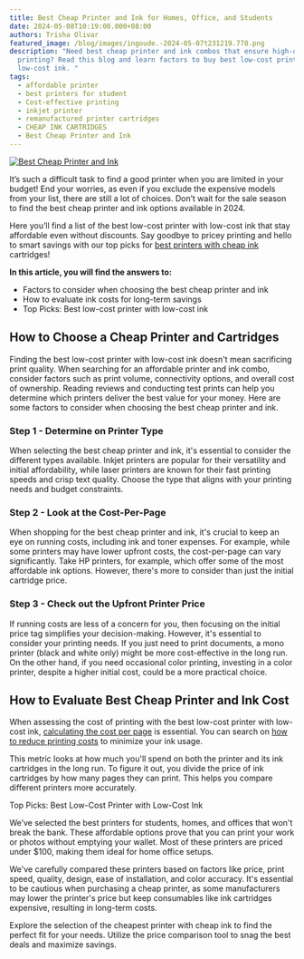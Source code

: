 ```yaml
---
title: Best Cheap Printer and Ink for Homes, Office, and Students
date: 2024-05-08T10:19:00.000+08:00
authors: Trisha Olivar
featured_image: /blog/images/ingoude.-2024-05-07t231219.778.png
description: "Need best cheap printer and ink combos that ensure high-quality
  printing? Read this blog and learn factors to buy best low-cost printer with
  low-cost ink. "
tags:
  - affordable printer
  - best printers for student
  - Cost-effective printing
  - inkjet printer
  - remanufactured printer cartridges
  - CHEAP INK CARTRIDGES
  - Best Cheap Printer and Ink
---
```

[![Best Cheap Printer and Ink](/blog/images/ingoude.-2024-05-07t231219.778.png "Best Cheap Printer and Ink for Homes, Office, and Students Use")](/blog/images/ingoude.-2024-05-07t231219.778.png)

It’s such a difficult task to find a good printer when you are limited in your budget! End your worries, as even if you exclude the expensive models from your list, there are still a lot of choices. Don’t wait for the sale season to find the best cheap printer and ink options available in 2024. 

Here you’ll find a list of the best low-cost printer with low-cost ink that stay affordable even without discounts. Say goodbye to pricey printing and hello to smart savings with our top picks for [best printers with cheap ink](https://www.compandsave.com/blog/posts/best-printer-with-cheap-ink-cartridges-our-top-5-picks.html) cartridges!

**In this article, you will find the answers to:** 

* Factors to consider when choosing the best cheap printer and ink
* How to evaluate ink costs for long-term savings
* Top Picks: Best low-cost printer with low-cost ink

## How to Choose a Cheap Printer and Cartridges

Finding the best low-cost printer with low-cost ink doesn't mean sacrificing print quality. When searching for an affordable printer and ink combo, consider factors such as print volume, connectivity options, and overall cost of ownership. Reading reviews and conducting test prints can help you determine which printers deliver the best value for your money. Here are some factors to consider when choosing the best cheap printer and ink.

### Step 1 - Determine on Printer Type

When selecting the best cheap printer and ink, it's essential to consider the different types available. Inkjet printers are popular for their versatility and initial affordability, while laser printers are known for their fast printing speeds and crisp text quality. Choose the type that aligns with your printing needs and budget constraints.

### Step 2 - Look at the Cost-Per-Page

When shopping for the best cheap printer and ink, it's crucial to keep an eye on running costs, including ink and toner expenses. For example, while some printers may have lower upfront costs, the cost-per-page can vary significantly. Take HP printers, for example, which offer some of the most affordable ink options. However, there's more to consider than just the initial cartridge price.

### Step 3 - Check out the Upfront Printer Price

If running costs are less of a concern for you, then focusing on the initial price tag simplifies your decision-making. However, it's essential to consider your printing needs. If you just need to print documents, a mono printer (black and white only) might be more cost-effective in the long run. On the other hand, if you need occasional color printing, investing in a color printer, despite a higher initial cost, could be a more practical choice.

## How to Evaluate Best Cheap Printer and Ink Cost

When assessing the cost of printing with the best low-cost printer with low-cost ink, [calculating the cost per page](https://www.compandsave.com/how-to-calculate-printing-cost-per-page) is essential. You can search on [how to reduce printing costs](https://www.compandsave.com/how-to-reduce-printing-costs) to minimize your ink usage. 

This metric looks at how much you'll spend on both the printer and its ink cartridges in the long run. To figure it out, you divide the price of ink cartridges by how many pages they can print. This helps you compare different printers more accurately.

Top Picks: Best Low-Cost Printer with Low-Cost Ink

We’ve selected the best printers for students, homes, and offices that won't break the bank. These affordable options prove that you can print your work or photos without emptying your wallet. Most of these printers are priced under $100, making them ideal for home office setups.

We've carefully compared these printers based on factors like price, print speed, quality, design, ease of installation, and color accuracy. It's essential to be cautious when purchasing a cheap printer, as some manufacturers may lower the printer's price but keep consumables like ink cartridges expensive, resulting in long-term costs. 

Explore the selection of the cheapest printer with cheap ink to find the perfect fit for your needs. Utilize the price comparison tool to snag the best deals and maximize savings.
